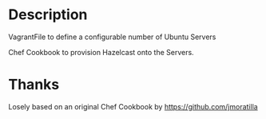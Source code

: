 Description
===========

VagrantFile to define a configurable number of Ubuntu Servers

Chef Cookbook to provision Hazelcast onto the Servers.


Thanks
======

Losely based on an original Chef Cookbook by https://github.com/jmoratilla